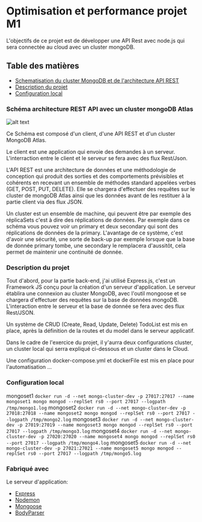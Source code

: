 Optimisation et performance projet M1
===================
L'objectifs de ce projet est de développer une API Rest avec node.js qui sera connectée au cloud avec un cluster mongoDB.

## Table des matières

- [Schematisation du cluster MongoDB et de l'architecture API REST](#architecture-technique)
- [Description du projet](#description-du-projet)
- [Configuration local](#configuration-local)


### Schéma architecture REST API avec un cluster mongoDB Atlas
![alt text](https://github.com/davidle93/mds_m1_le_david_optimperf/blob/master/sch%C3%A9ma/Architecture%20REST%20avec%20un%20cluster%20mongoDB.jpg)

Ce Schéma est composé d'un client, d'une API REST et d'un cluster MongoDB Atlas.

Le client est une application qui envoie des demandes à un serveur. L'interraction entre le client et le serveur se fera avec des flux Rest/Json.

L'API REST est une architecture de données et une méthodologie de conception qui produit des sorties et des comportements prévisibles et cohérents en recevant un ensemble de méthodes standard appelées verbes (GET, POST, PUT, DELETE). Elle se chargera d'effectuer des requêtes sur le cluster de mongoDB Atlas ainsi que les données avant de les restituer à la partie client via des flux JSON.

Un cluster est un ensemble de machine, qui peuvent être par exemple des réplicaSets c'est à dire des réplications de données. Par exemple dans ce schéma vous pouvez voir un primary et deux secondary qui sont des réplications de données de la primary. L'avantage de ce système, c'est d'avoir une sécurité, une sorte de back-up par exemple lorsque que la base de donnée primary tombe, une secondary le remplacera d'aussitôt, cela permet de maintenir une continuité de donnée.


### Description du projet
Tout d'abord, pour la partie back-end, j'ai utilisé Express.js, c'est un Framework JS conçu pour la création d'un serveur d'application. Le serveur établira une connexion au cluster MongoDB, avec l'outil mongoose et se chargera d'effectuer des requêtes sur la base de données mongoDB. L'interaction entre le serveur et la base de donnée se fera avec des flux Rest/JSON.

Un système de CRUD (Create, Read, Update, Delete) TodoList est mis en place, après la définition de la routes et du model dans le serveur applicatif.

Dans le cadre de l'exercice du projet, il y'aurra deux configurations cluster, un cluster local qui serra expliqué ci-dessous et un cluster dans le Cloud.

Une configuration docker-compose.yml et dockerFile est mis en place pour l'automatisation ...

### Configuration local

mongoset1
``docker run -d --net mongo-cluster-dev -p 27017:27017 --name mongoset1 mongo mongod --replSet rs0 --port 27017 --logpath /tmp/mongo1.log``
mongoset2
``docker run -d --net mongo-cluster-dev -p 27018:27018 --name mongoset2 mongo mongod --replSet rs0 --port 27017 --logpath /tmp/mongo2.log``
mongoset3
``docker run -d --net mongo-cluster-dev -p 27019:27019 --name mongoset3 mongo mongod --replSet rs0 --port 27017 --logpath /tmp/mongo3.log``
mongoset4
``docker run -d --net mongo-cluster-dev -p 27020:27020 --name mongoset4 mongo mongod --replSet rs0 --port 27017 --logpath /tmp/mongo4.log``
mongoset5
``docker run -d --net mongo-cluster-dev -p 27021:27021 --name mongoset5 mongo mongod --replSet rs0 --port 27017 --logpath /tmp/mongo5.log``


### Fabriqué avec

Le serveur d'application:
* [Express](https://www.npmjs.com/package/express)
* [Nodemon](https://www.npmjs.com/package/nodemon)
* [Mongoose](https://www.npmjs.com/package/mongoose)
* [BodyParser](https://www.npmjs.com/package/body-parsers)
